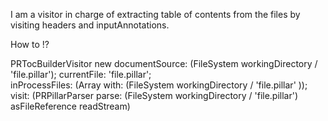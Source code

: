 I am a visitor in charge of extracting table of contents from the files by visiting headers and inputAnnotations.

How to !?

PRTocBuilderVisitor new 
	documentSource: (FileSystem workingDirectory / 'file.pillar'); 
	currentFile: 'file.pillar';  
	inProcessFiles: (Array with: (FileSystem workingDirectory  / 'file.pillar' )); 
	visit: (PRPillarParser parse: (FileSystem workingDirectory / 'file.pillar') asFileReference readStream)